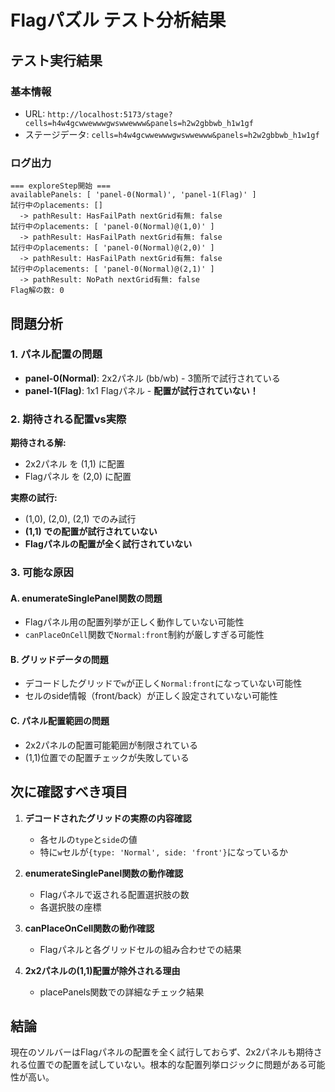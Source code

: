 # Flagパズル テスト分析結果

## テスト実行結果

### 基本情報
- URL: `http://localhost:5173/stage?cells=h4w4gcwwewwwgwswwewww&panels=h2w2gbbwb_h1w1gf`
- ステージデータ: `cells=h4w4gcwwewwwgwswwewww&panels=h2w2gbbwb_h1w1gf`

### ログ出力
```
=== exploreStep開始 ===
availablePanels: [ 'panel-0(Normal)', 'panel-1(Flag)' ]
試行中のplacements: []
  -> pathResult: HasFailPath nextGrid有無: false
試行中のplacements: [ 'panel-0(Normal)@(1,0)' ]
  -> pathResult: HasFailPath nextGrid有無: false
試行中のplacements: [ 'panel-0(Normal)@(2,0)' ]
  -> pathResult: HasFailPath nextGrid有無: false
試行中のplacements: [ 'panel-0(Normal)@(2,1)' ]
  -> pathResult: NoPath nextGrid有無: false
Flag解の数: 0
```

## 問題分析

### 1. パネル配置の問題
- **panel-0(Normal)**: 2x2パネル (bb/wb) - 3箇所で試行されている
- **panel-1(Flag)**: 1x1 Flagパネル - **配置が試行されていない！**

### 2. 期待される配置vs実際
**期待される解:**
- 2x2パネル を (1,1) に配置
- Flagパネル を (2,0) に配置

**実際の試行:**
- (1,0), (2,0), (2,1) でのみ試行
- **(1,1) での配置が試行されていない**
- **Flagパネルの配置が全く試行されていない**

### 3. 可能な原因

#### A. enumerateSinglePanel関数の問題
- Flagパネル用の配置列挙が正しく動作していない可能性
- `canPlaceOnCell`関数で`Normal:front`制約が厳しすぎる可能性

#### B. グリッドデータの問題  
- デコードしたグリッドで`w`が正しく`Normal:front`になっていない可能性
- セルのside情報（front/back）が正しく設定されていない可能性

#### C. パネル配置範囲の問題
- 2x2パネルの配置可能範囲が制限されている
- (1,1)位置での配置チェックが失敗している

## 次に確認すべき項目

1. **デコードされたグリッドの実際の内容確認**
   - 各セルの`type`と`side`の値
   - 特に`w`セルが`{type: 'Normal', side: 'front'}`になっているか

2. **enumerateSinglePanel関数の動作確認**
   - Flagパネルで返される配置選択肢の数
   - 各選択肢の座標

3. **canPlaceOnCell関数の動作確認**  
   - Flagパネルと各グリッドセルの組み合わせでの結果

4. **2x2パネルの(1,1)配置が除外される理由**
   - placePanels関数での詳細なチェック結果

## 結論
現在のソルバーはFlagパネルの配置を全く試行しておらず、2x2パネルも期待される位置での配置を試していない。根本的な配置列挙ロジックに問題がある可能性が高い。